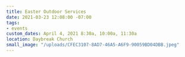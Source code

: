 ```yaml
---
title: Easter Outdoor Services
date: 2021-03-23 12:08:00 -07:00
tags:
- events
custom_dates: April 4, 2021 8:30a, 10:00a, 11:30a
location: Daybreak Church
small_image: "/uploads/CFEC3107-8AD7-46A5-A6F9-90059BD04DBB.jpeg"
---
```



